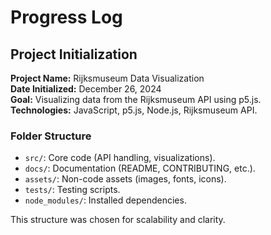 # Progress Log

## Project Initialization

**Project Name:** Rijksmuseum Data Visualization  
**Date Initialized:** December 26, 2024  
**Goal:** Visualizing data from the Rijksmuseum API using p5.js.  
**Technologies:** JavaScript, p5.js, Node.js, Rijksmuseum API.

### Folder Structure

- `src/`: Core code (API handling, visualizations).
- `docs/`: Documentation (README, CONTRIBUTING, etc.).
- `assets/`: Non-code assets (images, fonts, icons).
- `tests/`: Testing scripts.
- `node_modules/`: Installed dependencies.

This structure was chosen for scalability and clarity.
